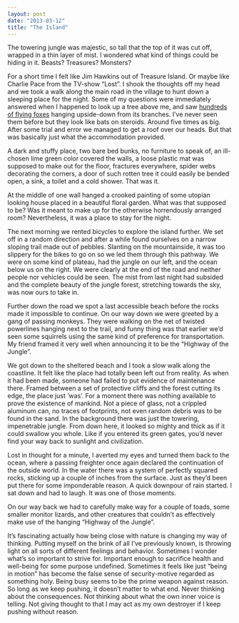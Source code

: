 ```yaml
---
layout: post
date: "2013-03-12"
title: "The Island"
---
```


The towering jungle was majestic, so tall that the top of it was cut off, wrapped in a thin layer of mist. I wondered what kind of things could be hiding in it. Beasts? Treasures? Monsters?

For a short time I felt like Jim Hawkins out of Treasure Island. Or maybe like Charlie Pace from the TV-show “Lost”. I shook the thoughts off my head and we took a walk along the main road in the village to hunt down a sleeping place for the night. Some of my questions were immediately answered when I happened to look up a tree above me, and saw [hundreds of flying foxes](https://www.google.se/search?q=flying+foxes&es_sm=91&source=lnms&tbm=isch&sa=X&ei=h192U7uNLuGo4gTs-ICIBw&ved=0CAgQ_AUoAQ&biw=1440&bih=802) hanging upside-down from its branches. I’ve never seen them before but they look like bats on steroids. Around five times as big. After some trial and error we managed to get a roof over our heads. But that was basically just what the accommodation provided.

A dark and stuffy place, two bare bed bunks, no furniture to speak of, an ill-chosen lime green color covered the walls, a loose plastic mat was supposed to make out for the floor, fractures everywhere, spider webs decorating the corners, a door of such rotten tree it could easily be bended open, a sink, a toilet and a cold shower. That was it.

At the middle of one wall hanged a crooked painting of some utopian looking house placed in a beautiful floral garden. What was that supposed to be? Was it meant to make up for the otherwise horrendously arranged room? Nevertheless, it was a place to stay for the night.

The next morning we rented bicycles to explore the island further. We set off in a random direction and after a while found ourselves on a narrow sloping trail made out of pebbles. Slanting on the mountainside, it was too slippery for the bikes to go on so we led them through this pathway. We were on some kind of plateau, had the jungle on our left, and the ocean below us on the right. We were clearly at the end of the road and neither people nor vehicles could be seen. The mist from last night had subsided and the complete beauty of the jungle forest, stretching towards the sky, was now ours to take in.

Further down the road we spot a last accessible beach before the rocks made it impossible to continue. On our way down we were greeted by a gang of passing monkeys. They were walking on the net of twisted powerlines hanging next to the trail, and funny thing was that earlier we’d seen some squirrels using the same kind of preference for transportation. My friend framed it very well when announcing it to be the “Highway of the Jungle”.

We got down to the sheltered beach and I took a slow walk along the coastline. It felt like the place had totally been left out from reality. As when it had been made, someone had failed to put evidence of maintenance there. Framed between a set of protective cliffs and the forest cutting its edge, the place just ‘was’. For a moment there was nothing available to prove the existence of mankind. Not a piece of glass, not a crippled aluminum can, no traces of footprints, not even random debris was to be found in the sand. In the background there was just the towering, impenetrable jungle. From down here, it looked so mighty and thick as if it could swallow you whole. Like if you entered its green gates, you’d never find your way back to sunlight and civilization.

Lost in thought for a minute, I averted my eyes and turned them back to the ocean, where a passing freighter once again declared the continuation of the outside world. In the water there was a system of perfectly squared rocks, sticking up a couple of inches from the surface. Just as they’d been put there for some imponderable reason. A quick downpour of rain started. I sat down and had to laugh. It was one of those moments.

On our way back we had to carefully make way for a couple of toads, some smaller monitor lizards, and other creatures that couldn’t as effectively make use of the hanging “Highway of the Jungle”.

It’s fascinating actually how being close with nature is changing my way of thinking. Putting myself on the brink of all I’ve previously known, is throwing light on all sorts of different feelings and behavior. Sometimes I wonder what’s so important to strive for. Important enough to sacrifice health and well-being for some purpose undefined. Sometimes it feels like just “being in motion” has become the false sense of security-motive regarded as something holy. Being busy seems to be the prime weapon against reason. So long as we keep pushing, it doesn’t matter to what end. Never thinking about the consequences. Not thinking about what the own inner voice is telling. Not giving thought to that I may act as my own destroyer if I keep pushing without reason.
